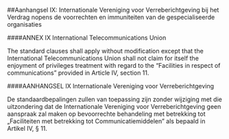 <meta http-equiv='Content-Type' content='text/html; charset=utf-8' />

##Aanhangsel IX: Internationale Vereniging voor Verreberichtgeving bij het Verdrag nopens de voorrechten en immuniteiten van de gespecialiseerde organisaties

####ANNEX IX International Telecommunications Union

The standard clauses shall apply without modification except that the International Telecommunications Union shall not claim for itself the enjoyment of privileges treatment with regard to the “Facilities in respect of communications” provided in Article IV, section 11.   

####AANHANGSEL IX Internationale Vereniging voor Verreberichtgeving

De standaardbepalingen zullen van toepassing zijn zonder wijziging met die uitzondering dat de Internationale Vereniging voor Verreberichtgeving geen aanspraak zal maken op bevoorrechte behandeling met betrekking tot „Faciliteiten met betrekking tot Communicatiemiddelen” als bepaald in Artikel IV, § 11.   
